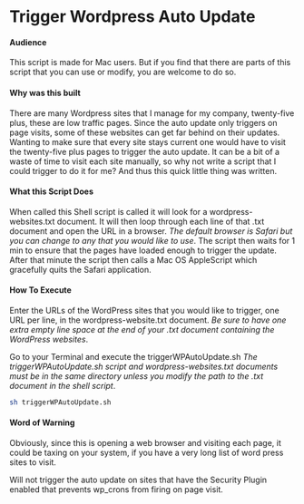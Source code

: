 # Trigger Wordpress Auto Update

#### Audience
This script is made for Mac users. But if you find that there are parts of this script that you can use or modify, you are welcome to do so.

#### Why was this built
There are many Wordpress sites that I manage for my company, twenty-five plus, these are low traffic pages. Since the auto update only triggers on page visits, some of these websites can get far behind on their updates. Wanting to make sure that every site stays current one would have to visit the twenty-five plus pages to trigger the auto update. It can be a bit of a waste of time to visit each site manually, so why not write a script that I could trigger to do it for me? And thus this quick little thing was written.

#### What this Script Does
When called this Shell script is called it will look for a wordpress-websites.txt document. It will then loop through each line of that .txt document and open the URL in a browser. *The default browser is Safari but you can change to any that you would like to use*. The script then waits for 1 min to ensure that the pages have loaded enough to trigger the update. After that minute the script then calls a Mac OS AppleScript which gracefully quits the Safari application.

#### How To Execute
Enter the URLs of the WordPress sites that you would like to trigger, one URL per line, in the wordpress-website.txt document. *Be sure to have one extra empty line space at the end of your .txt document containing the WordPress websites*.

Go to your Terminal and execute the triggerWPAutoUpdate.sh *The triggerWPAutoUpdate.sh script and wordpress-websites.txt documents must be in the same directory unless you modify the path to the .txt document in the shell script*.
```sh
sh triggerWPAutoUpdate.sh
```

#### Word of Warning
Obviously, since this is opening a web browser and visiting each page, it could be taxing on your system, if you have a very long list of word press sites to visit.

Will not trigger the auto update on sites that have the Security Plugin enabled that prevents wp_crons from firing on page visit.